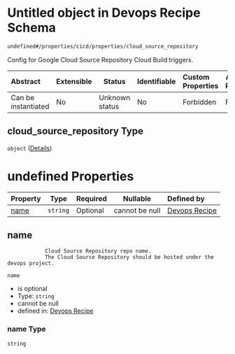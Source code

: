 # Untitled object in Devops Recipe Schema

```txt
undefined#/properties/cicd/properties/cloud_source_repository
```

Config for Google Cloud Source Repository Cloud Build triggers.


| Abstract            | Extensible | Status         | Identifiable | Custom Properties | Additional Properties | Access Restrictions | Defined In                                                                                                    |
| :------------------ | ---------- | -------------- | ------------ | :---------------- | --------------------- | ------------------- | ------------------------------------------------------------------------------------------------------------- |
| Can be instantiated | No         | Unknown status | No           | Forbidden         | Forbidden             | none                | [devops.schema.json\*](../../../../../../../../../../tmp/182028425/devops.schema.json "open original schema") |

## cloud_source_repository Type

`object` ([Details](devops-properties-cicd-properties-cloud_source_repository.md))

# undefined Properties

| Property      | Type     | Required | Nullable       | Defined by                                                                                                                                                                    |
| :------------ | -------- | -------- | -------------- | :---------------------------------------------------------------------------------------------------------------------------------------------------------------------------- |
| [name](#name) | `string` | Optional | cannot be null | [Devops Recipe](devops-properties-cicd-properties-cloud_source_repository-properties-name.md "undefined#/properties/cicd/properties/cloud_source_repository/properties/name") |

## name

                Cloud Source Repository repo name.
                The Cloud Source Repository should be hosted under the devops project.


`name`

-   is optional
-   Type: `string`
-   cannot be null
-   defined in: [Devops Recipe](devops-properties-cicd-properties-cloud_source_repository-properties-name.md "undefined#/properties/cicd/properties/cloud_source_repository/properties/name")

### name Type

`string`
